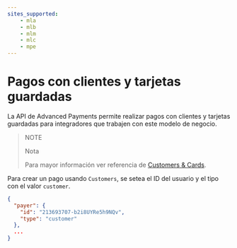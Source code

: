 ```yaml
---
sites_supported:
    - mla
    - mlb
    - mlm
    - mlc
    - mpe
---
```

# Pagos con clientes y tarjetas guardadas

La API de Advanced Payments permite realizar pagos con clientes y tarjetas guardadas para integradores que trabajen con este modelo de negocio.

> NOTE
> 
> Nota
>
> Para mayor información ver referencia de [Customers & Cards](https://www.mercadopago.com.ar/developers/es/guides/payments/api/customers-and-cards).

Para crear un pago usando `Customers`, se setea el ID del usuario y el tipo con el valor `customer`.

```json
{
  "payer": {
    "id": "213693707-b2i8UYRe5h9NQv",
    "type": "customer"
  },
  ...
}
```